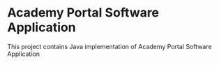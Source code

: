 # Academy Portal Software Application
This project contains Java implementation of Academy Portal Software Application  

